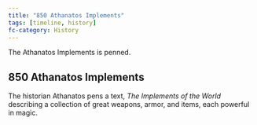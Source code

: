 ```yaml
---
title: "850 Athanatos Implements"
tags: [timeline, history]
fc-category: History
---
```

<span class='ob-timelines'
	data-date='850-02-14-00'
	data-title='Athanatos Implements'
	data-class='orange'>The Athanatos Implements is penned.</span>
## 850 Athanatos Implements
The historian Athanatos pens a text, _The Implements of the World_ describing a collection of great weapons, armor, and items, each powerful in magic.

